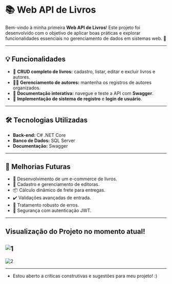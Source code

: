 # 📚 Web API de Livros  

Bem-vindo à minha primeira **Web API de Livros**! Este projeto foi desenvolvido com o objetivo de aplicar boas práticas e explorar funcionalidades essenciais no gerenciamento de dados em sistemas web. 🚀  

---

## 💡 **Funcionalidades**  

- 📖 **CRUD completo de livros:** cadastro, listar, editar e excluir livros e autores.  
- 🧑‍💻 **Gerenciamento de autores:** mantenha os registros de autores organizados.  
- 🚀 **Documentação interativa:** navegue e teste a API com **Swagger**.  
- 🔑 **Implementação de sistema de registro** e **login de usuário**.  
---

## 🛠️ **Tecnologias Utilizadas**  

- **Back-end:** C# .NET Core  
- **Banco de Dados:** SQL Server  
- **Documentação:** Swagger  

---

## 🔮 **Melhorias Futuras**

- 🛒 Desenvolvimento de um e-commerce de livros.  
- 🏢 Cadastro e gerenciamento de editoras.  
- 📦 Cálculo dinâmico de frete para entregas.  
- ✔️ Validações avançadas de entrada.  
- 🔧 Tratamento robusto de erros.  
- 🔐 Segurança com autenticação JWT.
  
---

## **Visualização do Projeto no momento atual!**

![1](https://github.com/user-attachments/assets/9cee94da-3b71-46c1-9ad7-aae7c2c414ff)
---
![2](https://github.com/user-attachments/assets/1a50de41-8d54-451c-8775-e72a16bf43f4)

---

- Estou aberto a críticas construtivas e sugestões para meu projeto! :)
  
